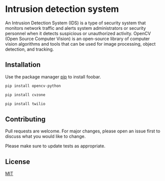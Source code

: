 # Intrusion detection system

An Intrusion Detection System (IDS) is a type of security system that monitors network traffic and alerts system administrators or security personnel when it detects suspicious or unauthorized activity. OpenCV (Open Source Computer Vision) is an open-source library of computer vision algorithms and tools that can be used for image processing, object detection, and tracking.

## Installation

Use the package manager [pip](https://pip.pypa.io/en/stable/) to install foobar.

```bash
pip install opencv-python
```

```bash
pip install cvzone
```
```bash
pip install twilio
```


## Contributing

Pull requests are welcome. For major changes, please open an issue first
to discuss what you would like to change.

Please make sure to update tests as appropriate.

## License

[MIT](https://choosealicense.com/licenses/mit/)
